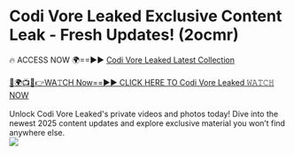 # Codi Vore Leaked Exclusive Content Leak - Fresh Updates! (2ocmr)

🔥 ACCESS NOW 🌍==►► <a href="https://tinyurl.com/kvy9nzfs" rel="nofollow">Codi Vore Leaked Latest Collection</a>
<br><br>
[🔴🌍📺📱👉WA𝚃CH Now==►► CLICK HERE TO Codi Vore Leaked 𝚆𝙰𝚃𝙲𝙷 NOW](https://tinyurl.com/kvy9nzfs)
<br><br>
Unlock Codi Vore Leaked's private videos and photos today! Dive into the newest 2025 content updates and explore exclusive material you won’t find anywhere else.
<br>
<a href="https://tinyurl.com/kvy9nzfs" rel="nofollow" data-target="animated-image.originalLink"><img src="https://camo.githubusercontent.com/8a4f000d20f83aca3bf7ec5f350d767afa0574a8a352519fd8cfa583a6f93a33/68747470733a2f2f692e696d6775722e636f6d2f644a486b345a712e676966" data-canonical-src="https://i.imgur.com/dJHk4Zq.gif" style="max-width: 100%; display: inline-block;" data-target="animated-image.originalImage"></a>
<br>
